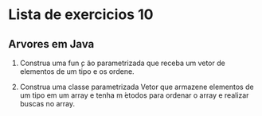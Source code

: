 # Lista de exercicios 10

## Arvores em Java

1) Construa uma fun ̧c ̃ao parametrizada que receba um vetor de elementos de um tipo e os ordene.

2) Construa uma classe parametrizada Vetor que armazene elementos de um tipo em um array e tenha m ́etodos para ordenar o array e realizar buscas no array.

